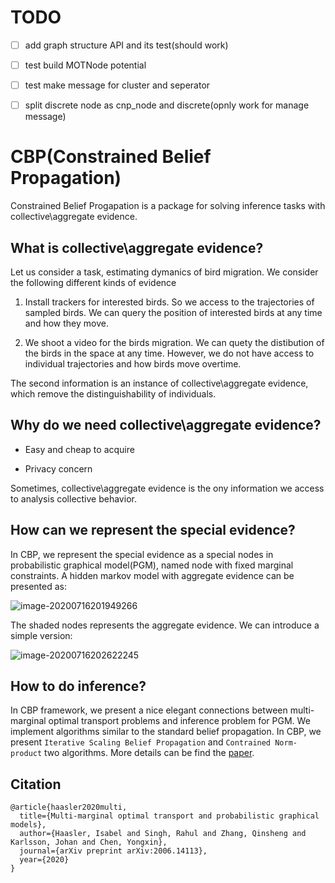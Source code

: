 # TODO

- [ ] add graph structure API and its test(should work)
- [ ] test build MOTNode potential
- [ ] test make message for cluster and seperator
- [ ] split discrete node as cnp_node and discrete(opnly work for manage message)


# CBP(Constrained Belief Propagation)

Constrained Belief Progapation is a package for solving inference tasks with collective\aggregate evidence.

## What is collective\aggregate evidence?

Let us consider a task, estimating dymanics of bird migration. We consider the following different kinds of evidence



1. Install trackers for interested birds. So we access to the trajectories of sampled birds. We can query the position of interested birds at any time and how they move.



2. We shoot a video for the birds migration. We can quety the distibution of the birds in the space at any time. However, we do not have access to individual trajectories and how birds move overtime.



The second information is an instance of collective\aggregate evidence, which remove the distinguishability of individuals. 



## Why do we need collective\aggregate evidence?



* Easy and cheap to acquire

* Privacy concern



Sometimes, collective\aggregate evidence is the ony information we access to analysis collective behavior.



## How can we represent the special evidence?



In CBP, we represent the special evidence as a special nodes  in probabilistic graphical model(PGM), named node with fixed marginal constraints.  A hidden markov model with  aggregate evidence can be presented as: 

![image-20200716201949266](https://i.imgur.com/iuuxhT7.png)

The shaded nodes represents the aggregate evidence.  We can introduce a simple version:

![image-20200716202622245](https://i.imgur.com/W7yfLFN.png)

## How to do inference?

In CBP framework, we present a nice elegant connections between multi-marginal optimal transport problems and inference problem for PGM.  We implement algorithms similar to the standard belief propagation. In CBP, we present `Iterative Scaling Belief Propagation` and `Contrained Norm-product` two algorithms. More details can be find the [paper](https://arxiv.org/pdf/2006.14113.pdf).

## Citation

```
@article{haasler2020multi,
  title={Multi-marginal optimal transport and probabilistic graphical models},
  author={Haasler, Isabel and Singh, Rahul and Zhang, Qinsheng and Karlsson, Johan and Chen, Yongxin},
  journal={arXiv preprint arXiv:2006.14113},
  year={2020}
}
```


